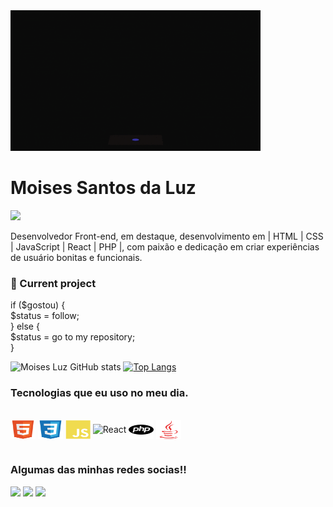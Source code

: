 <img src="giphy.gif" width="400px">



<h1>Moises Santos da Luz</h1>  


<a href="www.linkedin.com/in/moisés-luz">
 <img width="30px" src="https://cdn-icons-png.flaticon.com/128/145/145807.png">
</a>

Desenvolvedor Front-end, em destaque, desenvolvimento em | HTML | CSS | JavaScript | React | PHP |, com paixão e dedicação em criar experiências de usuário bonitas e funcionais.

<h3>💼 Current project</h3>

if ($gostou) {<br>
 $status = follow;<br>
} else {<br>
 $status = go to my repository;<br>
}

![Moises Luz GitHub stats](https://github-readme-stats.vercel.app/api?username=moiseslhuz&show_icons=true&theme=tranparent)
[![Top Langs](https://github-readme-stats.vercel.app/api/top-langs/?username=moiseslhuz&layout=donut)](https://github.com/moiseslhuz/github-readme-stats)

 ### Tecnologias que eu uso no meu dia.
<div style="display: inline_block"><br>
 <img align="center" alt="HTML" height="30" width="40" src="https://raw.githubusercontent.com/devicons/devicon/master/icons/html5/html5-original.svg">
 <img align="center" alt="CSS" height="30" width="40" src="https://raw.githubusercontent.com/devicons/devicon/master/icons/css3/css3-original.svg">
 <img align="center" alt="JavaScript" height="30" width="40" src="https://raw.githubusercontent.com/devicons/devicon/master/icons/javascript/javascript-plain.svg">
 <img align="center" alt="React" height="30" widt="40" src="https://cdn.jsdelivr.net/gh/devicons/devicon/icons/react/react-original.svg"/>          
 <img align="center" alt="PHP" height="30" width="40" src="https://raw.githubusercontent.com/devicons/devicon/master/icons/php/php-plain.svg">
 <img align="center" alt="JAVA" height="30" width="40" src="https://raw.githubusercontent.com/devicons/devicon/master/icons/java/java-plain.svg">   
</div>
 
 <br>
 
  ### Algumas das minhas redes socias!!
 
<div>
  <a href="https://instagram.com/moisesluz.santos" target="_blank"><img src="https://img.shields.io/badge/-Instagram-%23E4405F?style=for-the-badge&logo=instagram&logoColor=white" target="_blank"></a>
  <a href = "mailto:moiseslhuz@gmail.com"><img src="https://img.shields.io/badge/-Gmail-%23333?style=for-the-badge&logo=gmail&logoColor=white" target="_blank"></a>
  <a href="https://www.linkedin.com/in/moisés-luz" target="_blank"><img src="https://img.shields.io/badge/-LinkedIn-%230077B5?style=for-the-badge&logo=linkedin&logoColor=white" target="_blank"></a>
 

</div>
